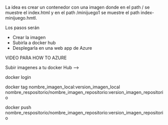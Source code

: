 La idea es crear un contenedor con una imagen donde en el path / se muestre el index.html y en el path /minijuego1 se muestre el path index-minijuego.hmtl.

Los pasos serán 

- Crear la imagen
- Subirla a docker hub
- Desplegarla en una web app de Azure

VIDEO PARA HOW TO AZURE

Subir imagenes a tu docker Hub -->

docker login

docker tag nombre_imagen_local:version_imagen_local nombre_respositorio/nombre_imagen_repositorio:version_imagen_repositorio

docker push nombre_respositorio/nombre_imagen_repositorio:version_imagen_repositorio